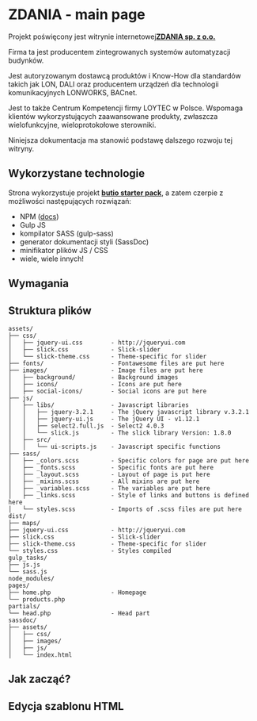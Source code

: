 ZDANIA - main page
====================

Projekt poświęcony jest witrynie internetowej[**ZDANIA sp. z o.o.**](http://zdania.com.pl/)

Firma ta jest producentem zintegrowanych systemów automatyzacji budynków.

Jest autoryzowanym dostawcą produktów i Know-How dla standardów takich jak LON, DALI oraz producentem urządzeń dla technologii komunikacyjnych LONWORKS, BACnet.

Jest to także Centrum Kompetencji firmy LOYTEC w Polsce. Wspomaga klientów wykorzystujących zaawansowane produkty, zwłaszcza wielofunkcyjne, wieloprotokołowe sterowniki.

Niniejsza dokumentacja ma stanowić podstawę dalszego rozwoju tej witryny.

Wykorzystane technologie
--------------------------------

Strona wykorzystuje projekt [**butio starter pack**](https://gitlab.com/butio/theme-starter-pack), a zatem czerpie z możliwości następujących rozwiązań:
 - NPM ([docs](https://www.npmjs.com/))
 - Gulp JS
 - kompilator SASS (gulp-sass)
 - generator dokumentacji styli (SassDoc)
 - minifikator plików JS / CSS
 - wiele, wiele innych!
 

Wymagania
--------------------------



Struktura plików
--------------

```
assets/
├── css/
│   ├── jquery-ui.css        - http://jqueryui.com
│   ├── slick.css            - Slick-slider
│   └── slick-theme.css      - Theme-specific for slider
├── fonts/                   - Fontawesome files are put here
├── images/                  - Image files are put here
│   ├── background/          - Background images
│   ├── icons/               - Icons are put here
│   ├── social-icons/        - Social icons are put here
├── js/
│   ├── libs/                - Javascript libraries 
│   │   ├── jquery-3.2.1     - The jQuery javascript library v.3.2.1
│   │   ├── jquery-ui.js     - The jQuery UI - v1.12.1
│   │   ├── select2.full.js  - Select2 4.0.3
│   │   └── slick.js         - The slick library Version: 1.8.0
│   ├── src/      
│   │   └── ui-scripts.js    - Javascript specific functions
├── sass/
│   ├── _colors.scss         - Specific colors for page are put here
│   ├── _fonts.scss          - Specific fonts are put here
│   ├── _layout.scss         - Layout of page is put here
│   ├── _mixins.scss         - All mixins are put here
│   ├── _variables.scss      - The variables are put here
│   ├── _links.scss          - Style of links and buttons is defined here
│   └── styles.scss          - Imports of .scss files are put here
dist/
├── maps/
├── jquery-ui.css            - http://jqueryui.com
├── slick.css                - Slick-slider
├── slick-theme.css          - Theme-specific for slider
└── styles.css               - Styles compiled
gulp_tasks/
├── js.js                    
└── sass.js                  
node_modules/
pages/
├── home.php                 - Homepage
└── products.php 
partials/
└── head.php                 - Head part
sassdoc/
├── assets/
│   ├── css/    
│   ├── images/ 
│   ├── js/    
│   └── index.html     
```


Jak zacząć?
---------------



Edycja szablonu HTML
-------------------------------




